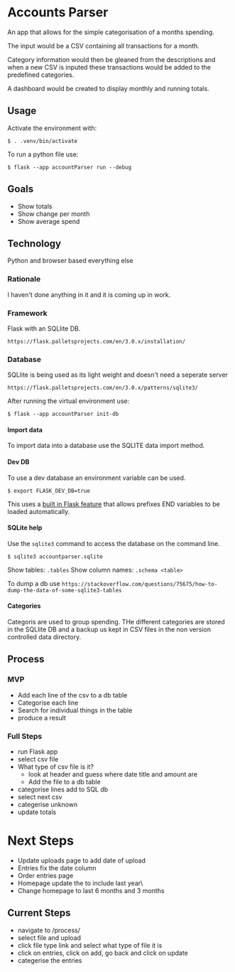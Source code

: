 # Accounts Parser

An app that allows for the simple categorisation of a months spending.

The input would be a CSV containing all transactions for a month.

Category information would then be gleaned from the descriptions and when a new CSV is inputed
these transactions would be added to the predefined categories.

A dashboard would be created to display monthly and running totals.

## Usage

Activate the environment with:

```
$ . .venv/bin/activate
```

To run a python file use:

```
$ flask --app accountParser run --debug
```

## Goals

- Show totals
- Show change per month
- Show average spend

## Technology

Python and browser based everything else

### Rationale

I haven't done anything in it and it is coming up in work.

### Framework

Flask with an SQLlite DB.

`https://flask.palletsprojects.com/en/3.0.x/installation/`

### Database

SQLlite is being used as its light weight and doesn't need a seperate server

`https://flask.palletsprojects.com/en/3.0.x/patterns/sqlite3/`

After running the virtual environment use:

```
$ flask --app accountParser init-db
```

#### Import data

To import data into a database use the SQLITE data import method.

#### Dev DB

To use a dev database an environment variable can be used.

```
$ export FLASK_DEV_DB=true
```

This uses a [built in Flask feature][Flask ENV config] that allows prefixes END variables to be loaded automatically.

#### SQLite help

Use the `sqlite3` command to access the database on the command line.

```
$ sqlite3 accountparser.sqlite
```

Show tables: `.tables`
Show column names: `.schema <table>`

To dump a db use `https://stackoverflow.com/questions/75675/how-to-dump-the-data-of-some-sqlite3-tables`

#### Categories

Categoris are used to group spending. THe different categories are stored in the SQLlite DB and a
backup us kept in CSV files in the non version controlled data directory.

## Process

### MVP

- Add each line of the csv to a db table
- Categorise each line
- Search for individual things in the table
- produce a result

### Full Steps

- run Flask app
- select csv file
- What type of csv file is it?
  - look at header and guess where date title and amount are
  - Add the file to a db table
- categorise lines add to SQL db
- select next csv
- categerise unknown
- update totals

# Next Steps

- Update uploads page to add date of upload
- Entries fix the date column
- Order entries page
- Homepage update the to include last year\
- Change homepage to last 6 months and 3 months

## Current Steps

- navigate to /process/
- select file and upload
- click file type link and select what type of file it is
- click on entries, click on add, go back and click on update
- categerise the entries

[Flask ENV config]: https://flask.palletsprojects.com/en/stable/config/#configuring-from-environment-variables
